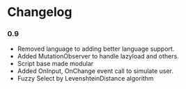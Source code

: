 # Changelog

### 0.9

- Removed language to adding better language support.
- Added MutationObserver to handle lazyload and others.
- Script base made modular
- Added OnInput, OnChange event call to simulate user.
- Fuzzy Select by LevenshteinDistance algorithm